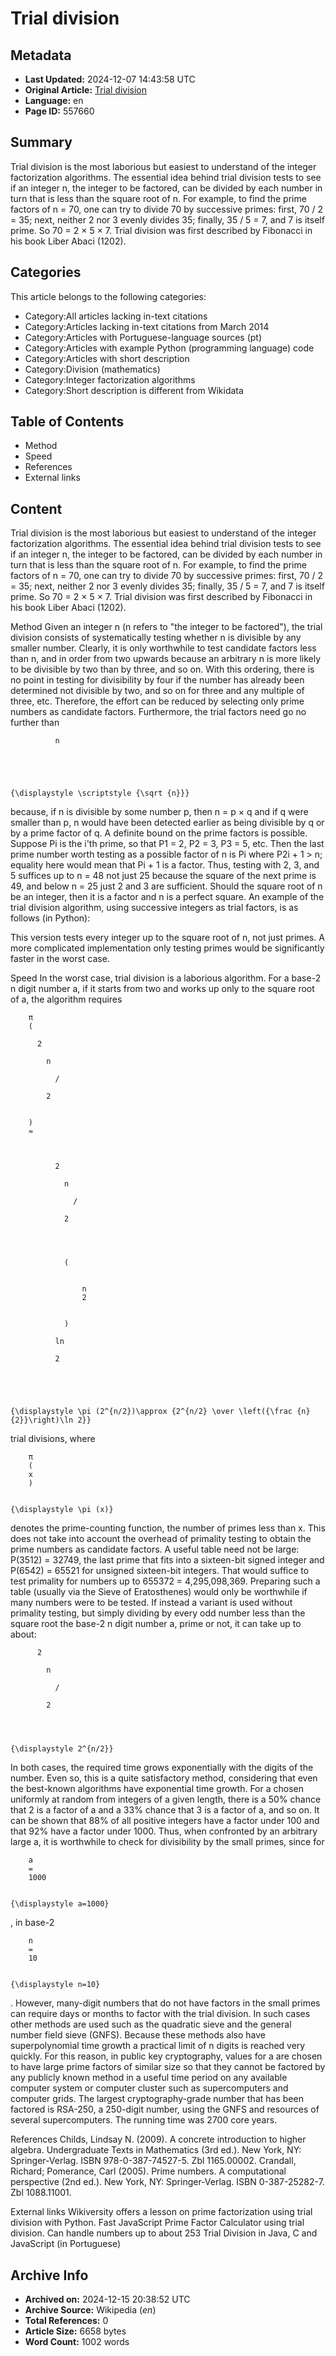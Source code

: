 # Trial division

## Metadata
- **Last Updated:** 2024-12-07 14:43:58 UTC
- **Original Article:** [Trial division](https://en.wikipedia.org/wiki/Trial_division)
- **Language:** en
- **Page ID:** 557660

## Summary
Trial division is the most laborious but easiest to understand of the integer factorization algorithms.  The essential idea behind trial division tests to see if an integer n, the integer to be factored, can be divided by each number in turn that is less than the square root of n. 
For example, to find the prime factors of n = 70, one can try to divide 70 by successive primes: first, 70 / 2 = 35; next, neither 2 nor 3 evenly divides 35; finally, 35 / 5 = 7, and 7 is itself prime. So 70 = 2 × 5 × 7.
Trial division was first described by Fibonacci in his book Liber Abaci (1202).

## Categories
This article belongs to the following categories:

- Category:All articles lacking in-text citations
- Category:Articles lacking in-text citations from March 2014
- Category:Articles with Portuguese-language sources (pt)
- Category:Articles with example Python (programming language) code
- Category:Articles with short description
- Category:Division (mathematics)
- Category:Integer factorization algorithms
- Category:Short description is different from Wikidata

## Table of Contents

- Method
- Speed
- References
- External links

## Content

Trial division is the most laborious but easiest to understand of the integer factorization algorithms.  The essential idea behind trial division tests to see if an integer n, the integer to be factored, can be divided by each number in turn that is less than the square root of n. 
For example, to find the prime factors of n = 70, one can try to divide 70 by successive primes: first, 70 / 2 = 35; next, neither 2 nor 3 evenly divides 35; finally, 35 / 5 = 7, and 7 is itself prime. So 70 = 2 × 5 × 7.
Trial division was first described by Fibonacci in his book Liber Abaci (1202).

Method
Given an integer n (n refers to "the integer to be factored"), the trial division consists of systematically testing whether n is divisible by any smaller number. Clearly, it is only worthwhile to test candidate factors less than n, and in order from two upwards because an arbitrary n is more likely to be divisible by two than by three, and so on. With this ordering, there is no point in testing for divisibility by four if the number has already been determined not divisible by two, and so on for three and any multiple of three, etc.  Therefore, the effort can be reduced by selecting only prime numbers as candidate factors. Furthermore, the trial factors need go no further than 
  
    
      
        
          
            
              n
            
          
        
      
    
    {\displaystyle \scriptstyle {\sqrt {n}}}
  
 because, if n is divisible by some number p, then n = p × q and if q were smaller than p, n would have been detected earlier as being divisible by q or by a prime factor of q.
A definite bound on the prime factors is possible. Suppose Pi is the i'th prime, so that P1 = 2, P2 = 3, P3 = 5, etc. Then the last prime number worth testing as a possible factor of n is Pi where P2i + 1 > n; equality here would mean that Pi + 1 is a factor. Thus, testing with 2, 3, and 5 suffices up to n = 48 not just 25 because the square of the next prime is 49, and below n = 25 just 2 and 3 are sufficient. Should the square root of n be an integer, then it is a factor and n is a perfect square.
An example of the trial division algorithm, using successive integers as trial factors, is as follows (in Python):

This version tests every integer up to the square root of n, not just primes. A more complicated implementation only testing primes would be significantly faster in the worst case.

Speed
In the worst case, trial division is a laborious algorithm. For a base-2 n digit number a, if it starts from two and works up only to the square root of a, the algorithm requires

  
    
      
        π
        (
        
          2
          
            n
            
              /
            
            2
          
        
        )
        ≈
        
          
            
              2
              
                n
                
                  /
                
                2
              
            
            
              
                (
                
                  
                    n
                    2
                  
                
                )
              
              ln
              ⁡
              2
            
          
        
      
    
    {\displaystyle \pi (2^{n/2})\approx {2^{n/2} \over \left({\frac {n}{2}}\right)\ln 2}}
  

trial divisions, where 
  
    
      
        π
        (
        x
        )
      
    
    {\displaystyle \pi (x)}
  
 denotes the prime-counting function, the number of primes less than x. This does not take into account the overhead of primality testing to obtain the prime numbers as candidate factors. A useful table need not be large: P(3512) = 32749, the last prime that fits into a sixteen-bit signed integer and P(6542) = 65521 for unsigned sixteen-bit integers. That would suffice to test primality for numbers up to 655372 = 4,295,098,369. Preparing such a table (usually via the Sieve of Eratosthenes) would only be worthwhile if many numbers were to be tested. If instead a variant is used without primality testing, but simply dividing by every odd number less than the square root the base-2 n digit number a, prime or not, it can take up to about:

  
    
      
        
          2
          
            n
            
              /
            
            2
          
        
      
    
    {\displaystyle 2^{n/2}}
  

In both cases, the required time grows exponentially with the digits of the number.
Even so, this is a quite satisfactory method, considering that even the best-known algorithms have exponential time growth. For a chosen uniformly at random from integers of a given length, there is a 50% chance that 2 is a factor of a and a 33% chance that 3 is a factor of a, and so on. It can be shown that 88% of all positive integers have a factor under 100 and that 92% have a factor under 1000. Thus, when confronted by an arbitrary large a, it is worthwhile to check for divisibility by the small primes, since for 
  
    
      
        a
        =
        1000
      
    
    {\displaystyle a=1000}
  
, in base-2 
  
    
      
        n
        =
        10
      
    
    {\displaystyle n=10}
  
.
However, many-digit numbers that do not have factors in the small primes can require days or months to factor with the trial division. In such cases other methods are used such as the quadratic sieve and the general number field sieve (GNFS). Because these methods also have superpolynomial time growth a practical limit of n digits is reached very quickly. For this reason, in public key cryptography, values for a are chosen to have large prime factors of similar size so that they cannot be factored by any publicly known method in a useful time period on any available computer system or computer cluster such as supercomputers and computer grids. The largest cryptography-grade number that has been factored is RSA-250, a 250-digit number, using the GNFS and resources of several supercomputers. The running time was 2700 core years.

References
Childs, Lindsay N. (2009). A concrete introduction to higher algebra. Undergraduate Texts in Mathematics (3rd ed.). New York, NY: Springer-Verlag. ISBN 978-0-387-74527-5. Zbl 1165.00002.
Crandall, Richard; Pomerance, Carl (2005). Prime numbers. A computational perspective (2nd ed.). New York, NY: Springer-Verlag. ISBN 0-387-25282-7. Zbl 1088.11001.

External links
Wikiversity offers a lesson on prime factorization using trial division with Python.
Fast JavaScript Prime Factor Calculator using trial division. Can handle numbers up to about 253
Trial Division in Java, C and JavaScript (in Portuguese)

## Archive Info
- **Archived on:** 2024-12-15 20:38:52 UTC
- **Archive Source:** Wikipedia (_en_)
- **Total References:** 0
- **Article Size:** 6658 bytes
- **Word Count:** 1002 words
